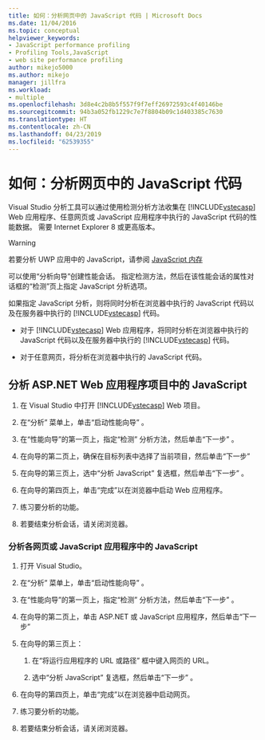 ```yaml
---
title: 如何：分析网页中的 JavaScript 代码 | Microsoft Docs
ms.date: 11/04/2016
ms.topic: conceptual
helpviewer_keywords:
- JavaScript performance profiling
- Profiling Tools,JavaScript
- web site performance profiling
author: mikejo5000
ms.author: mikejo
manager: jillfra
ms.workload:
- multiple
ms.openlocfilehash: 3d8e4c2b8b5f557f9f7eff26972593c4f40146be
ms.sourcegitcommit: 94b3a052fb1229c7e7f8804b09c1d403385c7630
ms.translationtype: HT
ms.contentlocale: zh-CN
ms.lasthandoff: 04/23/2019
ms.locfileid: "62539355"
---
```

# <a name="how-to-profile-javascript-code-in-web-pages"></a>如何：分析网页中的 JavaScript 代码

Visual Studio 分析工具可以通过使用检测分析方法收集在 [!INCLUDE[vstecasp](../code-quality/includes/vstecasp_md.md)] Web 应用程序、任意网页或 JavaScript 应用程序中执行的 JavaScript 代码的性能数据。 需要 Internet Explorer 8 或更高版本。

> [!WARNING]
> 若要分析 UWP 应用中的 JavaScript，请参阅 [JavaScript 内存](../profiling/javascript-memory.md)

可以使用“分析向导”创建性能会话。 指定检测方法，然后在该性能会话的属性对话框的“检测”页上指定 JavaScript 分析选项。

如果指定 JavaScript 分析，则将同时分析在浏览器中执行的 JavaScript 代码以及在服务器中执行的 [!INCLUDE[vstecasp](../code-quality/includes/vstecasp_md.md)] 代码。

- 对于 [!INCLUDE[vstecasp](../code-quality/includes/vstecasp_md.md)] Web 应用程序，将同时分析在浏览器中执行的 JavaScript 代码以及在服务器中执行的 [!INCLUDE[vstecasp](../code-quality/includes/vstecasp_md.md)] 代码。

- 对于任意网页，将分析在浏览器中执行的 JavaScript 代码。

## <a name="to-profile-javascript-in-an-aspnet-web-application-project"></a>分析 ASP.NET Web 应用程序项目中的 JavaScript

1. 在 Visual Studio 中打开 [!INCLUDE[vstecasp](../code-quality/includes/vstecasp_md.md)] Web 项目。

2. 在“分析”  菜单上，单击“启动性能向导” 。

3. 在“性能向导”的第一页上，指定“检测”  分析方法，然后单击“下一步” 。

4. 在向导的第二页上，确保在目标列表中选择了当前项目，然后单击“下一步” 

5. 在向导的第三页上，选中“分析 JavaScript”  复选框，然后单击“下一步” 。

6. 在向导的第四页上，单击“完成”以在浏览器中启动 Web 应用程序。

7. 练习要分析的功能。

8. 若要结束分析会话，请关闭浏览器。

### <a name="to-profile-javascript-in-individual-web-pages-or-a-javascript-applications"></a>分析各网页或 JavaScript 应用程序中的 JavaScript

1. 打开 Visual Studio。

2. 在“分析”  菜单上，单击“启动性能向导” 。

3. 在“性能向导”的第一页上，指定“检测”  分析方法，然后单击“下一步” 。

4. 在向导的第二页上，单击 ASP.NET 或 JavaScript 应用程序，然后单击“下一步” 

5. 在向导的第三页上：

    1. 在“将运行应用程序的 URL 或路径”  框中键入网页的 URL。

    2. 选中“分析 JavaScript”  复选框，然后单击“下一步” 。

6. 在向导的第四页上，单击“完成”以在浏览器中启动网页。

7. 练习要分析的功能。

8. 若要结束分析会话，请关闭浏览器。